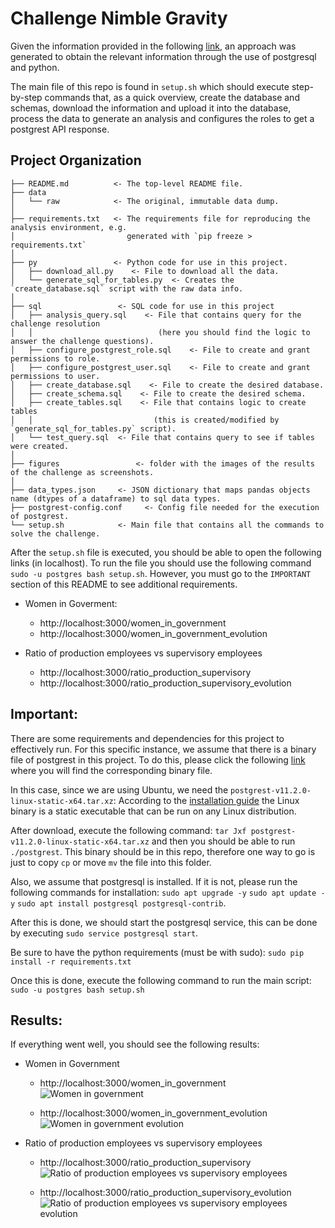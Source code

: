 # Challenge Nimble Gravity

 Given the information provided in the following
 [link](https://writer.zohopublic.com/writer/published/hpp809176f475e2a74a04a6822920b6e3da32), 
 an approach was generated to obtain the relevant information through the use of postgresql and python. 

The main file of this repo is found in `setup.sh` which should execute step-by-step commands that, 
as a quick overview, create the database and schemas, download the information and upload it into the database, 
process the data to generate an analysis and configures the roles to get a postgrest API response.

Project Organization
------------

    ├── README.md          <- The top-level README file.
    ├── data
    │   └── raw            <- The original, immutable data dump.
    │
    ├── requirements.txt   <- The requirements file for reproducing the analysis environment, e.g.
    │                         generated with `pip freeze > requirements.txt`
    │
    ├── py                 <- Python code for use in this project.
    │   ├── download_all.py    <- File to download all the data.
    │   └── generate_sql_for_tables.py  <- Creates the `create_database.sql` script with the raw data info.
    │
    ├── sql                 <- SQL code for use in this project
    │   ├── analysis_query.sql    <- File that contains query for the challenge resolution  
    │   │                            (here you should find the logic to answer the challenge questions).
    │   ├── configure_postgrest_role.sql    <- File to create and grant permissions to role.
    │   ├── configure_postgrest_user.sql    <- File to create and grant permissions to user.
    │   ├── create_database.sql    <- File to create the desired database.
    │   ├── create_schema.sql    <- File to create the desired schema.
    │   ├── create_tables.sql    <- File that contains logic to create tables 
    │   │                           (this is created/modified by `generate_sql_for_tables.py` script).
    │   └── test_query.sql  <- File that contains query to see if tables were created.
    │   
    ├── figures                 <- folder with the images of the results of the challenge as screenshots.
    │                           
    ├── data_types.json     <- JSON dictionary that maps pandas objects name (dtypes of a dataframe) to sql data types.
    ├── postgrest-config.conf     <- Config file needed for the execution of postgrest.
    └── setup.sh            <- Main file that contains all the commands to solve the challenge. 


After the `setup.sh` file is executed, you should be able to open the following links (in localhost).
To run the file you should use the following command `sudo -u postgres bash setup.sh`. However, you must go to the 
`IMPORTANT` section of this README to see additional requirements.

- Women in Goverment:
  - http://localhost:3000/women_in_government
  - http://localhost:3000/women_in_government_evolution

- Ratio of production employees vs supervisory employees
  - http://localhost:3000/ratio_production_supervisory
  - http://localhost:3000/ratio_production_supervisory_evolution

Important:
-------------
There are some requirements and dependencies for this project to effectively run. 
For this specific instance, we assume that there is a 
binary file of postgrest in this project. 
To do this, please click the following [link](https://github.com/PostgREST/postgrest/releases/tag/v11.2.0)
where you will find the corresponding binary file.

In this case, since we are using Ubuntu, we need the
`postgrest-v11.2.0-linux-static-x64.tar.xz`: According to the 
[installation guide](https://postgrest.org/en/stable/explanations/install.html) the Linux binary is a static 
executable that can be run on any Linux distribution.

After download, execute the following command: `tar Jxf postgrest-v11.2.0-linux-static-x64.tar.xz`
and then you should be able to run `./postgrest`. 
This binary should be in this repo, therefore one way to go is just to copy `cp` or move `mv` the file into this folder.  

Also, we assume that postgresql is installed. If it is not, please run the following commands for installation: 
`sudo apt upgrade -y` `sudo apt update -y` `sudo apt install postgresql postgresql-contrib`. 

After this is done, we should start the postgresql service, this can be done by executing `sudo service postgresql start`.

Be sure to have the python requirements (must be with sudo): `sudo pip install -r requirements.txt`

Once this is done, execute the following command to run the main script: `sudo -u postgres bash setup.sh`


Results:
-------------
If everything went well, you should see the following results: 
- Women in Government
  - http://localhost:3000/women_in_government
![Women in government](figures/women_in_government.PNG "Women in government")

  - http://localhost:3000/women_in_government_evolution
![Women in government evolution](figures/women_in_government.PNG "Women in government evolution")

- Ratio of production employees vs supervisory employees
  - http://localhost:3000/ratio_production_supervisory
![Ratio of production employees vs supervisory employees](figures/ratio_production_supervisory.PNG "Ratio")

  - http://localhost:3000/ratio_production_supervisory_evolution
![Ratio of production employees vs supervisory employees evolution](figures/ratio_production_supervisory_evolution.PNG "Ratio evolution")

